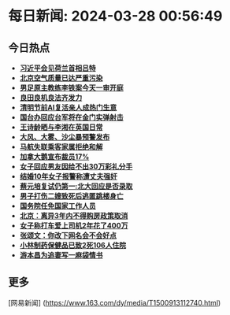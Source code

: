 
# 每日新闻: 2024-03-28 00:56:49
## 今日热点

- **[习近平会见荷兰首相吕特](https://www.163.com/search?keyword=%E4%B9%A0%E8%BF%91%E5%B9%B3%E4%BC%9A%E8%A7%81%E8%8D%B7%E5%85%B0%E9%A6%96%E7%9B%B8%E5%90%95%E7%89%B9)**
- **[北京空气质量已达严重污染](https://www.163.com/search?keyword=%E5%8C%97%E4%BA%AC%E7%A9%BA%E6%B0%94%E8%B4%A8%E9%87%8F%E5%B7%B2%E8%BE%BE%E4%B8%A5%E9%87%8D%E6%B1%A1%E6%9F%93)**
- **[男足原主教练李铁案今天一审开庭](https://www.163.com/search?keyword=%E7%94%B7%E8%B6%B3%E5%8E%9F%E4%B8%BB%E6%95%99%E7%BB%83%E6%9D%8E%E9%93%81%E6%A1%88%E4%BB%8A%E5%A4%A9%E4%B8%80%E5%AE%A1%E5%BC%80%E5%BA%AD)**
- **[良田良机良法齐发力](https://www.163.com/search?keyword=%E8%89%AF%E7%94%B0%E8%89%AF%E6%9C%BA%E8%89%AF%E6%B3%95%E9%BD%90%E5%8F%91%E5%8A%9B)**
- **[清明节前AI复活亲人成热门生意](https://www.163.com/search?keyword=%E6%B8%85%E6%98%8E%E8%8A%82%E5%89%8DAI%E5%A4%8D%E6%B4%BB%E4%BA%B2%E4%BA%BA%E6%88%90%E7%83%AD%E9%97%A8%E7%94%9F%E6%84%8F)**
- **[国台办回应台军将在金门实弹射击](https://www.163.com/search?keyword=%E5%9B%BD%E5%8F%B0%E5%8A%9E%E5%9B%9E%E5%BA%94%E5%8F%B0%E5%86%9B%E5%B0%86%E5%9C%A8%E9%87%91%E9%97%A8%E5%AE%9E%E5%BC%B9%E5%B0%84%E5%87%BB)**
- **[王诗龄晒与李湘在英国日常](https://www.163.com/search?keyword=%E7%8E%8B%E8%AF%97%E9%BE%84%E6%99%92%E4%B8%8E%E6%9D%8E%E6%B9%98%E5%9C%A8%E8%8B%B1%E5%9B%BD%E6%97%A5%E5%B8%B8)**
- **[大风、大雾、沙尘暴预警发布](https://www.163.com/search?keyword=%E5%A4%A7%E9%A3%8E%E3%80%81%E5%A4%A7%E9%9B%BE%E3%80%81%E6%B2%99%E5%B0%98%E6%9A%B4%E9%A2%84%E8%AD%A6%E5%8F%91%E5%B8%83)**
- **[马航失联乘客家属拒绝和解](https://www.163.com/search?keyword=%E9%A9%AC%E8%88%AA%E5%A4%B1%E8%81%94%E4%B9%98%E5%AE%A2%E5%AE%B6%E5%B1%9E%E6%8B%92%E7%BB%9D%E5%92%8C%E8%A7%A3)**
- **[加拿大鹅宣布裁员17%](https://www.163.com/search?keyword=%E5%8A%A0%E6%8B%BF%E5%A4%A7%E9%B9%85%E5%AE%A3%E5%B8%83%E8%A3%81%E5%91%9817%25)**
- **[女子回应男友因给不出30万彩礼分手](https://www.163.com/search?keyword=%E5%A5%B3%E5%AD%90%E5%9B%9E%E5%BA%94%E7%94%B7%E5%8F%8B%E5%9B%A0%E7%BB%99%E4%B8%8D%E5%87%BA30%E4%B8%87%E5%BD%A9%E7%A4%BC%E5%88%86%E6%89%8B)**
- **[结婚10年女子报警称遭丈夫强奸](https://www.163.com/search?keyword=%E7%BB%93%E5%A9%9A10%E5%B9%B4%E5%A5%B3%E5%AD%90%E6%8A%A5%E8%AD%A6%E7%A7%B0%E9%81%AD%E4%B8%88%E5%A4%AB%E5%BC%BA%E5%A5%B8)**
- **[蔡元培复试仍第一:北大回应是否录取](https://www.163.com/search?keyword=%E8%94%A1%E5%85%83%E5%9F%B9%E5%A4%8D%E8%AF%95%E4%BB%8D%E7%AC%AC%E4%B8%80+%E5%8C%97%E5%A4%A7%E5%9B%9E%E5%BA%94%E6%98%AF%E5%90%A6%E5%BD%95%E5%8F%96)**
- **[男子打伤二嫂致死后逃匿跳楼身亡](https://www.163.com/search?keyword=%E7%94%B7%E5%AD%90%E6%89%93%E4%BC%A4%E4%BA%8C%E5%AB%82%E8%87%B4%E6%AD%BB%E5%90%8E%E9%80%83%E5%8C%BF%E8%B7%B3%E6%A5%BC%E8%BA%AB%E4%BA%A1)**
- **[国务院任免国家工作人员](https://www.163.com/search?keyword=%E5%9B%BD%E5%8A%A1%E9%99%A2%E4%BB%BB%E5%85%8D%E5%9B%BD%E5%AE%B6%E5%B7%A5%E4%BD%9C%E4%BA%BA%E5%91%98)**
- **[北京：离异3年内不得购房政策取消](https://www.163.com/search?keyword=%E5%8C%97%E4%BA%AC%EF%BC%9A%E7%A6%BB%E5%BC%823%E5%B9%B4%E5%86%85%E4%B8%8D%E5%BE%97%E8%B4%AD%E6%88%BF%E6%94%BF%E7%AD%96%E5%8F%96%E6%B6%88)**
- **[女子称打车爱上司机2年花了400万](https://www.163.com/search?keyword=%E5%A5%B3%E5%AD%90%E7%A7%B0%E6%89%93%E8%BD%A6%E7%88%B1%E4%B8%8A%E5%8F%B8%E6%9C%BA2%E5%B9%B4%E8%8A%B1%E4%BA%86400%E4%B8%87)**
- **[张颂文：你改下网名会不会好点](https://www.163.com/search?keyword=%E5%BC%A0%E9%A2%82%E6%96%87%EF%BC%9A%E4%BD%A0%E6%94%B9%E4%B8%8B%E7%BD%91%E5%90%8D%E4%BC%9A%E4%B8%8D%E4%BC%9A%E5%A5%BD%E7%82%B9)**
- **[小林制药保健品已致2死106人住院](https://www.163.com/search?keyword=%E5%B0%8F%E6%9E%97%E5%88%B6%E8%8D%AF%E4%BF%9D%E5%81%A5%E5%93%81%E5%B7%B2%E8%87%B42%E6%AD%BB106%E4%BA%BA%E4%BD%8F%E9%99%A2)**
- **[游本昌为追妻写一麻袋情书](https://www.163.com/search?keyword=%E6%B8%B8%E6%9C%AC%E6%98%8C%E4%B8%BA%E8%BF%BD%E5%A6%BB%E5%86%99%E4%B8%80%E9%BA%BB%E8%A2%8B%E6%83%85%E4%B9%A6)**

## 更多
[网易新闻] (https://www.163.com/dy/media/T1500913112740.html)
